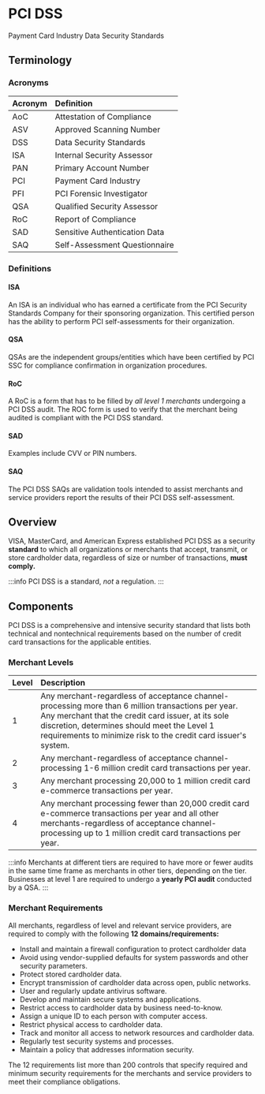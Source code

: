 # PCI DSS

Payment Card Industry Data Security Standards

## Terminology

### Acronyms

| Acronym | Definition |
| :--- | :--- |
| AoC | Attestation of Compliance |
| ASV | Approved Scanning Number |
| DSS | Data Security Standards |
| ISA | Internal Security Assessor |
| PAN | Primary Account Number |
| PCI | Payment Card Industry |
| PFI | PCI Forensic Investigator |
| QSA | Qualified Security Assessor |
| RoC | Report of Compliance |
| SAD | Sensitive Authentication Data |
| SAQ | Self-Assessment Questionnaire |

### Definitions

#### ISA

An ISA is an individual who has earned a certificate from the PCI Security Standards Company for their sponsoring organization. This certified person has the ability to perform PCI self-assessments for their organization.

#### QSA

QSAs are the independent groups/entities which have been certified by PCI SSC for compliance confirmation in organization procedures.

#### RoC

A RoC is a form that has to be filled by *all level 1 merchants* undergoing a PCI DSS audit. The ROC form is used to verify that the merchant being audited is compliant with the PCI DSS standard.

#### SAD

Examples include CVV or PIN numbers.

#### SAQ

The PCI DSS SAQs are validation tools intended to assist merchants and service providers report the results of their PCI DSS self-assessment.

## Overview

VISA, MasterCard, and American Express established PCI DSS as a security **standard** to which all organizations or merchants that accept, transmit, or store cardholder data, regardless of size or number of transactions, **must comply.**

:::info
PCI DSS is a standard, *not* a regulation.
:::

## Components

PCI DSS is a comprehensive and intensive security standard that lists both technical and nontechnical requirements based on the number of credit card transactions for the applicable entities.

### Merchant Levels

| Level | Description |
| :--- | :--- |
| 1 | Any merchant-regardless of acceptance channel-processing more than 6 million transactions per year. Any merchant that the credit card issuer, at its sole discretion, determines should meet the Level 1 requirements to minimize risk to the credit card issuer's system. |
| 2 | Any merchant-regardless of acceptance channel-processing 1-6 million credit card transactions per year. |
| 3 | Any merchant processing 20,000 to 1 million credit card e-commerce transactions per year. |
| 4 | Any merchant processing fewer than 20,000 credit card e-commerce transactions per year and all other merchants-regardless of acceptance channel-processing up to 1 million credit card transactions per year. |

:::info
Merchants at different tiers are required to have more or fewer audits in the same time frame as merchants in other tiers, depending on the tier. Businesses at level 1 are required to undergo a **yearly PCI audit** conducted by a QSA.
:::

### Merchant Requirements

All merchants, regardless of level and relevant service providers, are required to comply with the following **12 domains/requirements:**

- Install and maintain a firewall configuration to protect cardholder data
- Avoid using vendor-supplied defaults for system passwords and other security parameters.
- Protect stored cardholder data.
- Encrypt transmission of cardholder data across open, public networks.
- User and regularly update antivirus software.
- Develop and maintain secure systems and applications.
- Restrict access to cardholder data by business need-to-know.
- Assign a unique ID to each person with computer access.
- Restrict physical access to cardholder data.
- Track and monitor all access to network resources and cardholder data.
- Regularly test security systems and processes.
- Maintain a policy that addresses information security.

The 12 requirements list more than 200 controls that specify required and minimum security requirements for the merchants and service providers to meet their compliance obligations.

